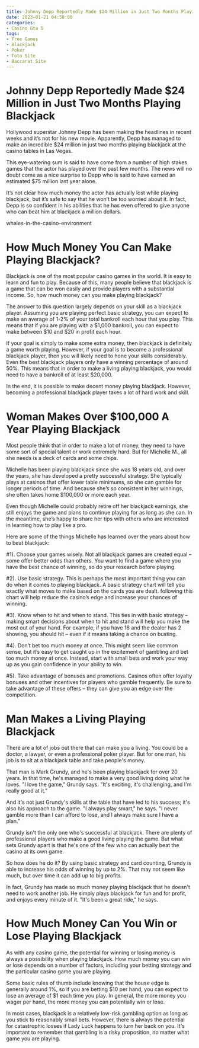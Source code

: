 ```yaml
---
title: Johnny Depp Reportedly Made $24 Million in Just Two Months Playing Blackjack
date: 2023-01-21 04:50:00
categories:
- Casino Gta 5
tags:
- Free Games
- Blackjack
- Poker
- Toto Site
- Baccarat Site
---
```



#  Johnny Depp Reportedly Made $24 Million in Just Two Months Playing Blackjack

Hollywood superstar Johnny Depp has been making the headlines in recent weeks and it’s not for his new movie. Apparently, Depp has managed to make an incredible $24 million in just two months playing blackjack at the casino tables in Las Vegas. 

This eye-watering sum is said to have come from a number of high stakes games that the actor has played over the past few months. The news will no doubt come as a nice surprise to Depp who is said to have earned an estimated $75 million last year alone. 

It’s not clear how much money the actor has actually lost while playing blackjack, but it’s safe to say that he won’t be too worried about it. In fact, Depp is so confident in his abilities that he has even offered to give anyone who can beat him at blackjack a million dollars. 

 whales-in-the-casino-environment

#  How Much Money You Can Make Playing Blackjack? 

Blackjack is one of the most popular casino games in the world. It is easy to learn and fun to play. Because of this, many people believe that blackjack is a game that can be won easily and provide players with a substantial income. So, how much money can you make playing blackjack? 

The answer to this question largely depends on your skill as a blackjack player. Assuming you are playing perfect basic strategy, you can expect to make an average of 1-2% of your total bankroll each hour that you play. This means that if you are playing with a $1,000 bankroll, you can expect to make between $10 and $20 in profit each hour. 

If your goal is simply to make some extra money, then blackjack is definitely a game worth playing. However, if your goal is to become a professional blackjack player, then you will likely need to hone your skills considerably. Even the best blackjack players only have a winning percentage of around 50%. This means that in order to make a living playing blackjack, you would need to have a bankroll of at least $20,000. 

In the end, it is possible to make decent money playing blackjack. However, becoming a professional blackjack player takes a lot of hard work and skill.

#  Woman Makes Over $100,000 A Year Playing Blackjack 

Most people think that in order to make a lot of money, they need to have some sort of special talent or work extremely hard. But for Michelle M., all she needs is a deck of cards and some chips.

Michelle has been playing blackjack since she was 18 years old, and over the years, she has developed a pretty successful strategy. She typically plays at casinos that offer lower table minimums, so she can gamble for longer periods of time. And because she’s so consistent in her winnings, she often takes home $100,000 or more each year.

Even though Michelle could probably retire off her blackjack earnings, she still enjoys the game and plans to continue playing for as long as she can. In the meantime, she’s happy to share her tips with others who are interested in learning how to play like a pro.

Here are some of the things Michelle has learned over the years about how to beat blackjack: 

#1). Choose your games wisely. Not all blackjack games are created equal – some offer better odds than others. You want to find a game where you have the best chance of winning, so do your research before playing. 

#2). Use basic strategy. This is perhaps the most important thing you can do when it comes to playing blackjack. A basic strategy chart will tell you exactly what moves to make based on the cards you are dealt. following this chart will help reduce the casino’s edge and increase your chances of winning. 

#3). Know when to hit and when to stand. This ties in with basic strategy – making smart decisions about when to hit and stand will help you make the most out of your hand. For example, if you have 16 and the dealer has 2 showing, you should hit – even if it means taking a chance on busting. 

#4). Don’t bet too much money at once. This might seem like common sense, but it’s easy to get caught up in the excitement of gambling and bet too much money at once. Instead, start with small bets and work your way up as you gain confidence in your ability to win. 

#5). Take advantage of bonuses and promotions. Casinos often offer loyalty bonuses and other incentives for players who gamble frequently. Be sure to take advantage of these offers – they can give you an edge over the competition.

#  Man Makes a Living Playing Blackjack 

There are a lot of jobs out there that can make you a living. You could be a doctor, a lawyer, or even a professional poker player. But for one man, his job is to sit at a blackjack table and take people's money.

That man is Mark Grundy, and he's been playing blackjack for over 20 years. In that time, he's managed to make a very good living doing what he loves. "I love the game," Grundy says. "It's exciting, it's challenging, and I'm really good at it."

And it's not just Grundy's skills at the table that have led to his success; it's also his approach to the game. "I always play smart," he says. "I never gamble more than I can afford to lose, and I always make sure I have a plan."

Grundy isn't the only one who's successful at blackjack. There are plenty of professional players who make a good living playing the game. But what sets Grundy apart is that he's one of the few who can actually beat the casino at its own game.

So how does he do it? By using basic strategy and card counting, Grundy is able to increase his odds of winning by up to 2%. That may not seem like much, but over time it can add up to big profits.

In fact, Grundy has made so much money playing blackjack that he doesn't need to work another job. He simply plays blackjack for fun and for profit, and enjoys every minute of it. "It's been a great ride," he says.

#  How Much Money Can You Win or Lose Playing Blackjack

As with any casino game, the potential for winning or losing money is always a possibility when playing blackjack. How much money you can win or lose depends on a number of factors, including your betting strategy and the particular casino game you are playing.

Some basic rules of thumb include knowing that the house edge is generally around 1%, so if you are betting $10 per hand, you can expect to lose an average of $1 each time you play. In general, the more money you wager per hand, the more money you can potentially win or lose.

In most cases, blackjack is a relatively low-risk gambling option as long as you stick to reasonably small bets. However, there is always the potential for catastrophic losses if Lady Luck happens to turn her back on you. It's important to remember that gambling is a risky proposition, no matter what game you are playing.